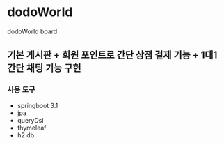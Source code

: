 # dodoWorld
dodoWorld board

## 기본 게시판 + 회원 포인트로 간단 상점 결제 기능 + 1대1 간단 채팅 기능 구현

### 사용 도구
- springboot 3.1
- jpa
- queryDsl
- thymeleaf
- h2 db

